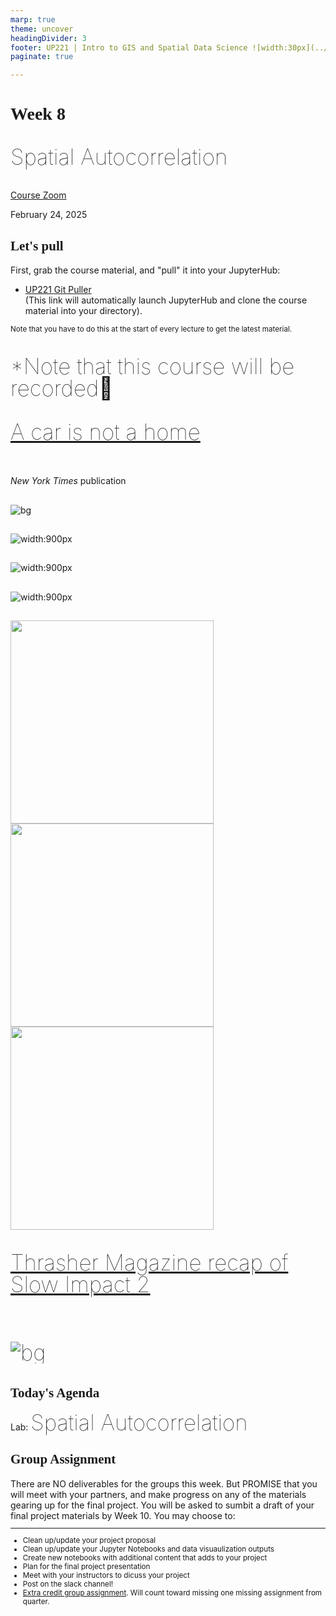 ```yaml
---
marp: true
theme: uncover
headingDivider: 3
footer: UP221 | Intro to GIS and Spatial Data Science ![width:30px](../images/globe.png)
paginate: true

---
```


<style>
kesmall {font-size:0.6em}
medium {font-size:0.9em}
large {font-size:2em}
xlarge {font-size:4em}
gray {padding:20px;background-color:whitesmoke;font-weight:800}
plum {padding:20px;background-color:plum;line-height:3}
xl { font-size:2.5em;font-weight:100;line-height:1}
h1,h2,h3,h4,h5{font-family:serif}
section {font-size:2em;font-weight:300;}
left {text-align:left;}
</style>

# Week 8

<xl>

Spatial Autocorrelation

</xl>

[Course Zoom](https://www.google.com/url?q=https://ucla.zoom.us/j/92932552160?pwd%3D1SjIMPWzWJv8mmyb7pbQX1IOickbAp.1&sa=D&source=calendar&ust=1739043238546166&usg=AOvVaw3vUbNDO7WnZWeHgEEOwSov)

February 24, 2025

## Let's pull

First, grab the course material, and "pull" it into your JupyterHub:

* [UP221 Git Puller](https://jupyter.idre.ucla.edu/hub/user-redirect/git-pull?repo=https%3A%2F%2Fgithub.com%2Fcgiamarino9%2F25W-UP221&urlpath=lab%2Ftree%2F25W-UP221%2F&branch=main)  
(This link will automatically launch JupyterHub and clone the course material into your directory). 


<small>Note that you have to do this at the start of every lecture to get the latest material.
</small>

##
<xl>

*Note that this course will be recorded🎥

</xl>

##
<xl>

[A car is not a home](https://www.nytimes.com/interactive/2024/02/21/opinion/homelessness-crisis-america-stories.html?unlocked_article_code=1.XE0.NdbI.OxRCaxV6K_2j&smid=url-share) 

</xl>
<br>
<em>New York Times</em> publication 

##
![bg](../images/car.png)

##
![width:900px](../images/car2.png)

##
![width:900px](../images/chloe.jpg)

##
![width:900px](../images/cars1_dog.jpg)

##
<img src="../images/nytimes2.jpg" width="325   "/> <img src="../images/nytimes1.jpg" width="325"/> <img src="../images/nytimes3.jpg" width="325"/> 

##
<xl>

[Thrasher Magazine recap of Slow Impact 2](https://www.thrashermagazine.com/articles/slow-impact-photo-recap/) 

##
![bg](../images/thrasher.jpg)

</xl>


## Today's Agenda

Lab: 
<xl>Spatial Autocorrelation 
</xl>






</xl>


## Group Assignment

<left>
There are NO deliverables for the groups this week. But PROMISE that you will meet with your partners, and make progress on any of the materials gearing up for the final project. You will be asked to sumbit a draft of your final project materials by Week 10. You may choose to:
</left>

<small>
<hr>

- Clean up/update your project proposal
- Clean up/update your Jupyter Notebooks and data visuaulization outputs
- Create new notebooks with additional content that adds to your project
- Plan for the final project presentation
- Meet with your instructors to dicuss your project
- Post on the slack channel!
- [Extra credit group assignment](https://github.com/cgiamarino9/25W-UP221/blob/main/Group%20Assignments/GroupAssignment4.md). Will count toward missing one missing assignment from quarter.